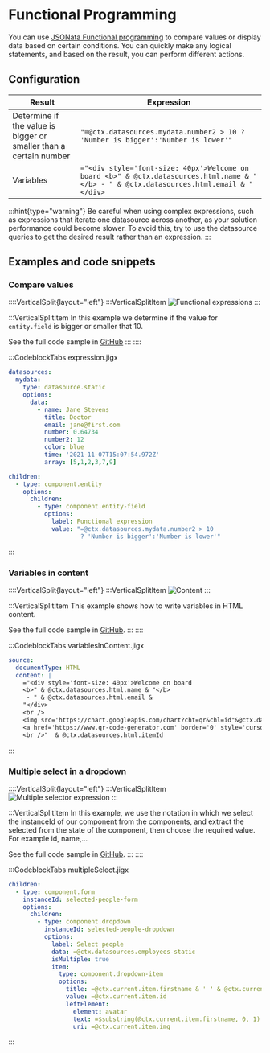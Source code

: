 # Functional Programming

You can use [JSONata Functional programming](https://docs.jsonata.org/programming) to compare values or display data based on certain conditions. You can quickly make any logical statements, and based on the result, you can perform different actions.

## Configuration

| **Result**                                                        | **Expression**                                                                                                                          |
| ----------------------------------------------------------------- | --------------------------------------------------------------------------------------------------------------------------------------- |
| Determine if the value is bigger or smaller than a certain number | `"=@ctx.datasources.mydata.number2 > 10 ? 'Number is bigger':'Number is lower'"`                                                        |
| Variables                                                         | `="<div style='font-size: 40px'>Welcome on board <b>" & @ctx.datasources.html.name & "</b> - " & @ctx.datasources.html.email & "</div>` |

:::hint{type="warning"}
Be careful when using complex expressions, such as expressions that iterate one datasource across another, as your solution performance could become slower. To avoid this, try to use the datasource queries to get the desired result rather than an expression.
:::

## Examples and code snippets

### Compare values

::::VerticalSplit{layout="left"}
:::VerticalSplitItem
![Functional expressions](https://archbee-image-uploads.s3.amazonaws.com/x7vdIDH6-ScTprfmi2XXX/0uqaFEwFcsgWqmsxHy1uN_mk6aixjb8o06to7dpzsifimg0979iphone13blueportrait.png "Functional expressions")
:::

:::VerticalSplitItem
In this example we determine if the value for `entity.field` is bigger or smaller that 10.

See the full code sample in [GitHub](https://github.com/jigx-com/jigx-samples/blob/main/quickstart/jigx-samples/jigs/guide-expressions/static-data/expression.jigx)
:::
::::

:::CodeblockTabs
expression.jigx

```yaml
datasources:
  mydata: 
    type: datasource.static
    options:
      data:
        - name: Jane Stevens
          title: Doctor
          email: jane@first.com
          number: 0.64734
          number2: 12
          color: blue
          time: '2021-11-07T15:07:54.972Z'
          array: [5,1,2,3,7,9]

children:
  - type: component.entity
    options:
      children:
        - type: component.entity-field
          options:
            label: Functional expression
            value: "=@ctx.datasources.mydata.number2 > 10 
                    ? 'Number is bigger':'Number is lower'"
```
:::

### Variables in content

::::VerticalSplit{layout="left"}
:::VerticalSplitItem
![Content](https://archbee-image-uploads.s3.amazonaws.com/x7vdIDH6-ScTprfmi2XXX/VAw06TIFPwJhNmAezMiwA_contentiphone13blueportrait.png "Content")
:::

:::VerticalSplitItem
This example shows how to write variables in HTML content.

See the full code sample in [GitHub](https://github.com/jigx-com/jigx-samples/blob/main/quickstart/jigx-samples/jigs/guide-expressions/static-data/variablesInContent.jigx).
:::
::::

:::CodeblockTabs
variablesInContent.jigx

```yaml
source:
  documentType: HTML
  content: |
    ="<div style='font-size: 40px'>Welcome on board 
    <b>" & @ctx.datasources.html.name & "</b>
     - " & @ctx.datasources.html.email &
    "</div>
    <br />
    <img src='https://chart.googleapis.com/chart?cht=qr&chl=id"&@ctx.datasources.html.itemId&"&chs=380x380&choe=UTF-8&chld=L|2' alt='qr code'>
    <a href='https://www.qr-code-generator.com' border='0' style='cursor:default'  rel='nofollow'></a>
    <br />"  & @ctx.datasources.html.itemId
```
:::

### Multiple select in a dropdown

::::VerticalSplit{layout="left"}
:::VerticalSplitItem
![Multiple selector expression](https://archbee-image-uploads.s3.amazonaws.com/x7vdIDH6-ScTprfmi2XXX/q9ObXqaGM9y4_deRVoVdX_multipleselectiphone13blueportrait.png "Multiple selector expression")
:::

:::VerticalSplitItem
In this example, we use the notation in which we select the instanceId of our component from the components, and extract the selected from the state of the component, then choose the required value. For example id, name,...

See the full code sample in [GitHub](https://github.com/jigx-com/jigx-samples/blob/main/quickstart/jigx-samples/jigs/guide-expressions/static-data/multipleSelect.jigx).
:::
::::

:::CodeblockTabs
multipleSelect.jigx

```yaml
children:
  - type: component.form
    instanceId: selected-people-form
    options:
      children:
        - type: component.dropdown
          instanceId: selected-people-dropdown
          options:
            label: Select people
            data: =@ctx.datasources.employees-static
            isMultiple: true
            item:
              type: component.dropdown-item
              options:
                title: =@ctx.current.item.firstname & ' ' & @ctx.current.item.lastname
                value: =@ctx.current.item.id
                leftElement: 
                  element: avatar
                  text: =$substring(@ctx.current.item.firstname, 0, 1) & $substring(@ctx.current.item.lastname, 0, 1)
                  uri: =@ctx.current.item.img
```
:::

